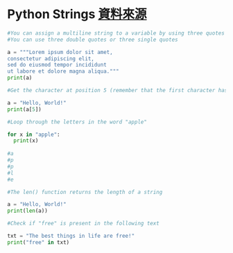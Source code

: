 # Python Strings [資料來源](https://www.w3schools.com/python/python_strings.asp)



```python
#You can assign a multiline string to a variable by using three quotes
#You can use three double quotes or three single quotes

a = """Lorem ipsum dolor sit amet,
consectetur adipiscing elit,
sed do eiusmod tempor incididunt
ut labore et dolore magna aliqua."""
print(a)
```

```python
#Get the character at position 5 (remember that the first character has the position 0)

a = "Hello, World!"
print(a[5])
```

```python
#Loop through the letters in the word "apple"

for x in "apple":
  print(x)
  
#a
#p
#p
#l
#e
```
```python
#The len() function returns the length of a string

a = "Hello, World!"
print(len(a))
```
```python
#Check if "free" is present in the following text 

txt = "The best things in life are free!"
print("free" in txt)
```
